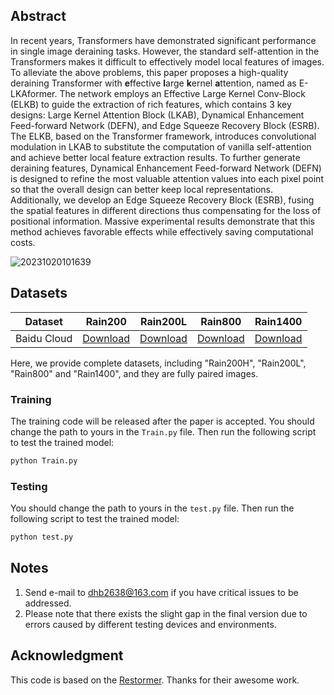 ## Abstract

In recent years, Transformers have demonstrated significant performance in single image deraining tasks. However, the standard self-attention in the Transformers makes it difficult to effectively model local features of images. To alleviate the above problems, this paper proposes a high-quality deraining Transformer with **e**ffective **l**arge **k**ernel **a**ttention, named as E-LKAformer. The network employs an Effective Large Kernel Conv-Block (ELKB) to guide the extraction of rich features, which contains 3 key designs: Large Kernel Attention Block (LKAB), Dynamical Enhancement Feed-forward Network (DEFN), and Edge Squeeze Recovery Block (ESRB). The ELKB, based on the Transformer framework, introduces convolutional modulation in LKAB to substitute the computation of vanilla self-attention and achieve better local feature extraction results. To further generate deraining features, Dynamical Enhancement Feed-forward Network (DEFN) is designed to refine the most valuable attention values into each pixel point so that the overall design can better keep local representations. Additionally, we develop an Edge Squeeze Recovery Block (ESRB), fusing the spatial features in different directions thus compensating for the loss of positional information. Massive experimental results demonstrate that this method achieves favorable effects while effectively saving computational costs. 

![20231020101639](https://github.com/dong111-hb/ELKAformer/assets/94959684/51fa7dc7-8404-4b36-8328-544f89de3147)

## Datasets
<table>
<thead>
  <tr>
    <th>Dataset</th>
    <th>Rain200<H/th>
    <th>Rain200L</th>
    <th>Rain800</th>
    <th>Rain1400</th>
  </tr>
</thead>
<tbody>
  <tr>
    <td>Baidu Cloud</td>
    <td> <a href="https://pan.baidu.com/disk/main#/index?category=all&path=%2FRain100H_">Download</a> </td>
    <td> <a href="https://pan.baidu.com/disk/main#/index?category=all&path=%2FRain200L ">Download</a> </td>
    <td> <a href="https://pan.baidu.com/disk/main#/index?category=all&path=%2FRain800 ">Download</a> </td>
    <td> <a href="https://pan.baidu.com/disk/main#/index?category=all&path=%2FRain1400 ">Download</a> </td>
  </tr>
</tbody>
</table>
Here, we provide complete datasets, including "Rain200H", "Rain200L", "Rain800" and "Rain1400", and they are fully paired images. 

### Training
The training code will be released after the paper is accepted.
You should change the path to yours in the `Train.py` file.  Then run the following script to test the trained model:

```sh
python Train.py
```

### Testing
You should change the path to yours in the `test.py` file.  Then run the following script to test the trained model:

```sh
python test.py
```
## Notes

1. Send e-mail to dhb2638@163.com if you have critical issues to be addressed.
2. Please note that there exists the slight gap in the final version due to errors caused by different testing devices and environments.

## Acknowledgment

This code is based on the [Restormer](https://github.com/swz30/Restormer). Thanks for their awesome work.
